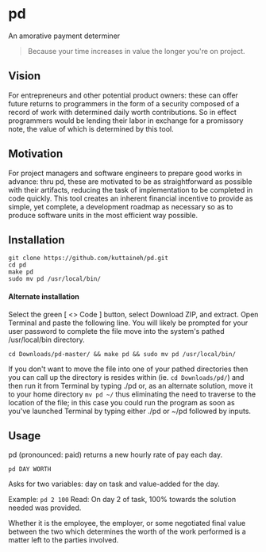 # pd
An amorative payment determiner
>Because your time increases in value the longer you're on project.

## Vision
For entrepreneurs and other potential product owners: these can offer future returns to programmers in the form of a security composed of a record of work with determined daily worth contributions. So in effect programmers would be lending their labor in exchange for a promissory note, the value of which is determined by this tool.

## Motivation
For project managers and software engineers to prepare good works in advance: thru pd, these are motivated to be as straightforward as possible with their artifacts, reducing the task of implementation to be completed in code quickly. This tool creates an inherent financial incentive to provide as simple, yet complete, a development roadmap as necessary so as to produce software units in the most efficient way possible. 

## Installation
```
git clone https://github.com/kuttaineh/pd.git
cd pd
make pd
sudo mv pd /usr/local/bin/
```

#### Alternate installation
Select the green [ <> Code ] button, select Download ZIP, and extract.
Open Terminal and paste the following line. You will likely be prompted for your user password to complete the file move into the system's pathed /usr/local/bin directory.
```
cd Downloads/pd-master/ && make pd && sudo mv pd /usr/local/bin/
```
If you don't want to move the file into one of your pathed directories then you can call up the directory is resides within (ie. ```cd Downloads/pd/```) and then run it from Terminal by typing ./pd or, as an alternate solution, move it to your home directory ```mv pd ~/``` thus eliminating the need to traverse to the location of the file; in this case you could run the program as soon as you've launched Terminal by typing either ./pd or ~/pd followed by inputs.

## Usage
pd (pronounced: paid) returns a new hourly rate of pay each day.
```
pd DAY WORTH
```
Asks for two variables: day on task and value-added for the day.

Example: `pd 2 100`
Read: On day 2 of task, 100% towards the solution needed was provided.

Whether it is the employee, the employer, or some negotiated final value between the two which determines the worth of the work performed is a matter left to the parties involved.
